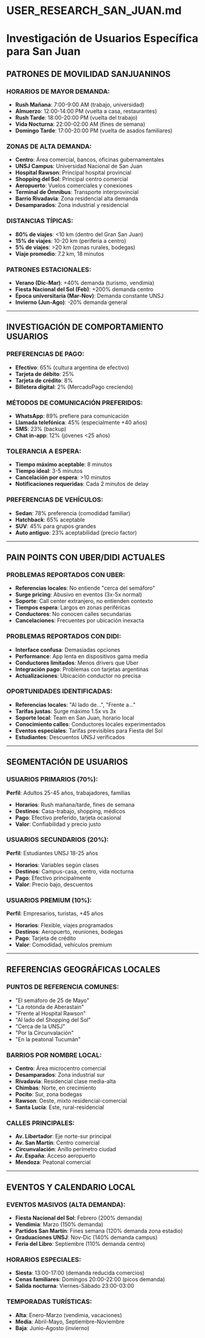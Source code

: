 # USER_RESEARCH_SAN_JUAN.md
# Investigación de Usuarios Específica para San Juan

## PATRONES DE MOVILIDAD SANJUANINOS

### HORARIOS DE MAYOR DEMANDA:
- **Rush Mañana**: 7:00-9:00 AM (trabajo, universidad)
- **Almuerzo**: 12:00-14:00 PM (vuelta a casa, restaurantes)
- **Rush Tarde**: 18:00-20:00 PM (vuelta del trabajo)
- **Vida Nocturna**: 22:00-02:00 AM (fines de semana)
- **Domingo Tarde**: 17:00-20:00 PM (vuelta de asados familiares)

### ZONAS DE ALTA DEMANDA:
- **Centro**: Área comercial, bancos, oficinas gubernamentales
- **UNSJ Campus**: Universidad Nacional de San Juan
- **Hospital Rawson**: Principal hospital provincial
- **Shopping del Sol**: Principal centro comercial
- **Aeropuerto**: Vuelos comerciales y conexiones
- **Terminal de Ómnibus**: Transporte interprovincial
- **Barrio Rivadavia**: Zona residencial alta demanda
- **Desamparados**: Zona industrial y residencial

### DISTANCIAS TÍPICAS:
- **80% de viajes**: <10 km (dentro del Gran San Juan)
- **15% de viajes**: 10-20 km (periferia a centro)
- **5% de viajes**: >20 km (zonas rurales, bodegas)
- **Viaje promedio**: 7.2 km, 18 minutos

### PATRONES ESTACIONALES:
- **Verano (Dic-Mar)**: +40% demanda (turismo, vendimia)
- **Fiesta Nacional del Sol (Feb)**: +200% demanda centro
- **Época universitaria (Mar-Nov)**: Demanda constante UNSJ
- **Invierno (Jun-Ago)**: -20% demanda general

---

## INVESTIGACIÓN DE COMPORTAMIENTO USUARIOS

### PREFERENCIAS DE PAGO:
- **Efectivo**: 65% (cultura argentina de efectivo)
- **Tarjeta de débito**: 25%
- **Tarjeta de crédito**: 8%
- **Billetera digital**: 2% (MercadoPago creciendo)

### MÉTODOS DE COMUNICACIÓN PREFERIDOS:
- **WhatsApp**: 89% prefiere para comunicación
- **Llamada telefónica**: 45% (especialmente +40 años)
- **SMS**: 23% (backup)
- **Chat in-app**: 12% (jóvenes <25 años)

### TOLERANCIA A ESPERA:
- **Tiempo máximo aceptable**: 8 minutos
- **Tiempo ideal**: 3-5 minutos
- **Cancelación por espera**: >10 minutos
- **Notificaciones requeridas**: Cada 2 minutos de delay

### PREFERENCIAS DE VEHÍCULOS:
- **Sedan**: 78% preferencia (comodidad familiar)
- **Hatchback**: 65% aceptable
- **SUV**: 45% para grupos grandes
- **Auto antiguo**: 23% aceptabilidad (precio factor)

---

## PAIN POINTS CON UBER/DIDI ACTUALES

### PROBLEMAS REPORTADOS CON UBER:
- **Referencias locales**: No entiende "cerca del semáforo"
- **Surge pricing**: Abusivo en eventos (3x-5x normal)
- **Soporte**: Call center extranjero, no entienden contexto
- **Tiempos espera**: Largos en zonas periféricas
- **Conductores**: No conocen calles secundarias
- **Cancelaciones**: Frecuentes por ubicación inexacta

### PROBLEMAS REPORTADOS CON DIDI:
- **Interface confusa**: Demasiadas opciones
- **Performance**: App lenta en dispositivos gama media
- **Conductores limitados**: Menos drivers que Uber
- **Integración pago**: Problemas con tarjetas argentinas
- **Actualizaciones**: Ubicación conductor no precisa

### OPORTUNIDADES IDENTIFICADAS:
- **Referencias locales**: "Al lado de...", "Frente a..."
- **Tarifas justas**: Surge máximo 1.5x vs 3x
- **Soporte local**: Team en San Juan, horario local
- **Conocimiento calles**: Conductores locales experimentados
- **Eventos especiales**: Tarifas previsibles para Fiesta del Sol
- **Estudiantes**: Descuentos UNSJ verificados

---

## SEGMENTACIÓN DE USUARIOS

### USUARIOS PRIMARIOS (70%):
**Perfil**: Adultos 25-45 años, trabajadores, familias
- **Horarios**: Rush mañana/tarde, fines de semana
- **Destinos**: Casa-trabajo, shopping, médicos
- **Pago**: Efectivo preferido, tarjeta ocasional
- **Valor**: Confiabilidad y precio justo

### USUARIOS SECUNDARIOS (20%):
**Perfil**: Estudiantes UNSJ 18-25 años
- **Horarios**: Variables según clases
- **Destinos**: Campus-casa, centro, vida nocturna
- **Pago**: Efectivo principalmente
- **Valor**: Precio bajo, descuentos

### USUARIOS PREMIUM (10%):
**Perfil**: Empresarios, turistas, +45 años
- **Horarios**: Flexible, viajes programados
- **Destinos**: Aeropuerto, reuniones, bodegas
- **Pago**: Tarjeta de crédito
- **Valor**: Comodidad, vehículos premium

---

## REFERENCIAS GEOGRÁFICAS LOCALES

### PUNTOS DE REFERENCIA COMUNES:
- "El semáforo de 25 de Mayo"
- "La rotonda de Aberastain"
- "Frente al Hospital Rawson"
- "Al lado del Shopping del Sol"
- "Cerca de la UNSJ"
- "Por la Circunvalación"
- "En la peatonal Tucumán"

### BARRIOS POR NOMBRE LOCAL:
- **Centro**: Área microcentro comercial
- **Desamparados**: Zona industrial sur
- **Rivadavia**: Residencial clase media-alta
- **Chimbas**: Norte, en crecimiento
- **Pocito**: Sur, zona bodegas
- **Rawson**: Oeste, mixto residencial-comercial
- **Santa Lucía**: Este, rural-residencial

### CALLES PRINCIPALES:
- **Av. Libertador**: Eje norte-sur principal
- **Av. San Martín**: Centro comercial
- **Circunvalación**: Anillo perímetro ciudad
- **Av. España**: Acceso aeropuerto
- **Mendoza**: Peatonal comercial

---

## EVENTOS Y CALENDARIO LOCAL

### EVENTOS MASIVOS (ALTA DEMANDA):
- **Fiesta Nacional del Sol**: Febrero (200% demanda)
- **Vendimia**: Marzo (150% demanda)
- **Partidos San Martín**: Fines semana (120% demanda zona estadio)
- **Graduaciones UNSJ**: Nov-Dic (140% demanda campus)
- **Feria del Libro**: Septiembre (110% demanda centro)

### HORARIOS ESPECIALES:
- **Siesta**: 13:00-17:00 (demanda reducida comercios)
- **Cenas familiares**: Domingos 20:00-22:00 (picos demanda)
- **Salida nocturna**: Viernes-Sábado 23:00-03:00

### TEMPORADAS TURÍSTICAS:
- **Alta**: Enero-Marzo (vendimia, vacaciones)
- **Media**: Abril-Mayo, Septiembre-Noviembre
- **Baja**: Junio-Agosto (invierno)